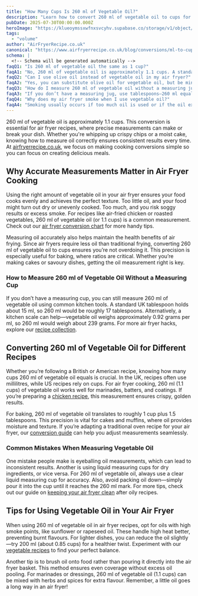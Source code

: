 ```yaml
---
title: "How Many Cups Is 260 ml of Vegetable Oil?"
description: "Learn how to convert 260 ml of vegetable oil to cups for perfect air fryer recipes. Get accurate measurements and cooking tips in seconds!"
pubDate: 2025-07-30T00:00:00.000Z
heroImage: "https://klueoymssxwfnxsvcyhv.supabase.co/storage/v1/object/public/Shmucket/how-many-cups-is-260-ml-of-vegetable-oil.webp"
tags:
  - "volume"
author: "AirFryerRecipe.co.uk"
canonical: "https://www.airfryerrecipe.co.uk/blog/conversions/ml-to-cups/how-many-cups-is-260-ml-of-vegetable-oil"
schema: |
  <!-- Schema will be generated automatically -->
faqQ1: "Is 260 ml of vegetable oil the same as 1 cup?"
faqA1: "No, 260 ml of vegetable oil is approximately 1.1 cups. A standard US cup is 240 ml, so 260 ml is slightly more. For precise air fryer cooking, it’s best to measure accurately using a liquid measuring cup or kitchen scale."
faqQ2: "Can I use olive oil instead of vegetable oil in my air fryer?"
faqA2: "Yes, you can substitute olive oil for vegetable oil, but be mindful of its lower smoke point. For 260 ml (1.1 cups) of oil, light olive oil works better than extra virgin in high-heat air frying. Adjust cooking times slightly to avoid burning."
faqQ3: "How do I measure 260 ml of vegetable oil without a measuring jug?"
faqA3: "If you don’t have a measuring jug, use tablespoons—260 ml equals about 17 UK tablespoons. Alternatively, weigh the oil: 260 ml of vegetable oil weighs roughly 239 grams. A kitchen scale is handy for precise measurements in air fryer recipes."
faqQ4: "Why does my air fryer smoke when I use vegetable oil?"
faqA4: "Smoking usually occurs if too much oil is used or if the oil exceeds its smoke point. For 260 ml (1.1 cups) of vegetable oil, ensure you’re not overfilling the air fryer basket. Wipe excess oil and clean your air fryer regularly to prevent buildup."
---
```

<p>260 ml of vegetable oil is approximately 1.1 cups. This conversion is essential for air fryer recipes, where precise measurements can make or break your dish. Whether you're whipping up crispy chips or a moist cake, knowing how to measure oil correctly ensures consistent results every time. At <a href=https://www.airfryerrecipe.co.uk>airfryerrecipe.co.uk</a>, we focus on making cooking conversions simple so you can focus on creating delicious meals.</p>

<h2>Why Accurate Measurements Matter in Air Fryer Cooking</h2>  
<p>Using the right amount of vegetable oil in your air fryer ensures your food cooks evenly and achieves the perfect texture. Too little oil, and your food might turn out dry or unevenly cooked. Too much, and you risk soggy results or excess smoke. For recipes like air-fried chicken or roasted vegetables, 260 ml of vegetable oil (or 1.1 cups) is a common measurement. Check out our <a href=https://www.airfryerrecipe.co.uk/air-fryer-conversion-chart>air fryer conversion chart</a> for more handy tips.</p>  

<p>Measuring oil accurately also helps maintain the health benefits of air frying. Since air fryers require less oil than traditional frying, converting 260 ml of vegetable oil to cups ensures you’re not overdoing it. This precision is especially useful for baking, where ratios are critical. Whether you’re making cakes or savoury dishes, getting the oil measurement right is key.</p>  

<h3>How to Measure 260 ml of Vegetable Oil Without a Measuring Cup</h3>  
<p>If you don’t have a measuring cup, you can still measure 260 ml of vegetable oil using common kitchen tools. A standard UK tablespoon holds about 15 ml, so 260 ml would be roughly 17 tablespoons. Alternatively, a kitchen scale can help—vegetable oil weighs approximately 0.92 grams per ml, so 260 ml would weigh about 239 grams. For more air fryer hacks, explore our <a href=https://www.airfryerrecipe.co.uk/recipes>recipe collection</a>.</p>  

<h2>Converting 260 ml of Vegetable Oil for Different Recipes</h2>  
<p>Whether you’re following a British or American recipe, knowing how many cups 260 ml of vegetable oil equals is crucial. In the UK, recipes often use millilitres, while US recipes rely on cups. For air fryer cooking, 260 ml (1.1 cups) of vegetable oil works well for marinades, batters, and coatings. If you’re preparing a <a href=https://www.airfryerrecipe.co.uk/recipe-category/chicken>chicken recipe</a>, this measurement ensures crispy, golden results.</p>  

<p>For baking, 260 ml of vegetable oil translates to roughly 1 cup plus 1.5 tablespoons. This precision is vital for cakes and muffins, where oil provides moisture and texture. If you’re adapting a traditional oven recipe for your air fryer, our <a href=https://www.airfryerrecipe.co.uk/air-fryer-conversion-chart>conversion guide</a> can help you adjust measurements seamlessly.</p>  

<h3>Common Mistakes When Measuring Vegetable Oil</h3>  
<p>One mistake people make is eyeballing oil measurements, which can lead to inconsistent results. Another is using liquid measuring cups for dry ingredients, or vice versa. For 260 ml of vegetable oil, always use a clear liquid measuring cup for accuracy. Also, avoid packing oil down—simply pour it into the cup until it reaches the 260 ml mark. For more tips, check out our guide on <a href=https://www.airfryerrecipe.co.uk/air-fryer-cleaner>keeping your air fryer clean</a> after oily recipes.</p>  

<h2>Tips for Using Vegetable Oil in Your Air Fryer</h2>  
<p>When using 260 ml of vegetable oil in air fryer recipes, opt for oils with high smoke points, like sunflower or rapeseed oil. These handle high heat better, preventing burnt flavours. For lighter dishes, you can reduce the oil slightly—try 200 ml (about 0.85 cups) for a healthier twist. Experiment with our <a href=https://www.airfryerrecipe.co.uk/recipe-category/vegetables>vegetable recipes</a> to find your perfect balance.</p>  

<p>Another tip is to brush oil onto food rather than pouring it directly into the air fryer basket. This method ensures even coverage without excess oil pooling. For marinades or dressings, 260 ml of vegetable oil (1.1 cups) can be mixed with herbs and spices for extra flavour. Remember, a little oil goes a long way in an air fryer!</p>
